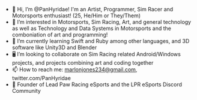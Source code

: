 - 👋 Hi, I’m @PanHyridae! I'm an Artist, Programmer, Sim Racer and Motorsports enthusiast! (25, He/Him or They/Them)
- 👀 I’m interested in Motorsports, Sim Racing, Art, and general technology as well as Technology and Data Systems in Motorsports and the comboniation of art and programming!
- 🌱 I’m currently learning Swift and Ruby among other languages, and 3D software like Unity3D and Blender
- 🖥️ I’m looking to collaborate on Sim Racing related Android/Windows projects, and projects combining art and coding together
- 📫 How to reach me: marlonjones234@gmail.com, twitter.com/PanHyridae
- 🏁 Founder of Lead Paw Racing eSports and the LPR eSports Discord Community

<!---
PanHyridae/PanHyridae is a ✨ special ✨ repository because its `README.md` (this file) appears on your GitHub profile.
You can click the Preview link to take a look at your changes.
--->
